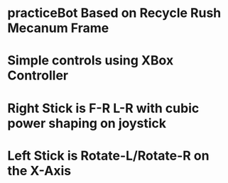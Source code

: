 # practiceBot Based on Recycle Rush Mecanum Frame  
# Simple controls using XBox Controller 
#  Right Stick is F-R L-R  with cubic power shaping on joystick
#  Left Stick is Rotate-L/Rotate-R on the X-Axis
